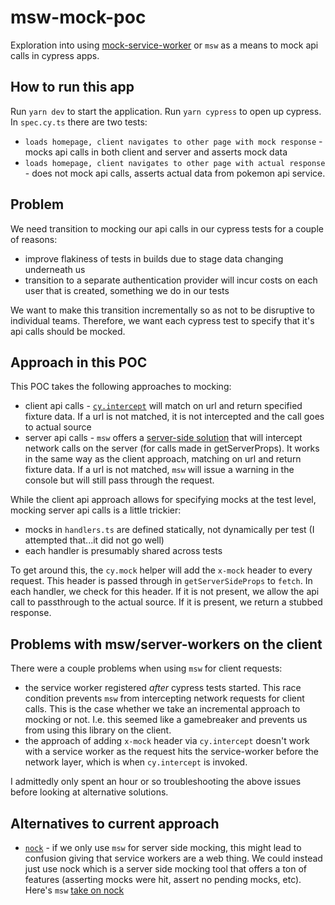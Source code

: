 # msw-mock-poc

Exploration into using [mock-service-worker](https://mswjs.io/) or `msw` as a means to mock api calls in cypress apps.

## How to run this app

Run `yarn dev` to start the application. Run `yarn cypress` to open up cypress. In `spec.cy.ts` there are two tests:

- `loads homepage, client navigates to other page with mock response` - mocks api calls in both client and server and asserts mock data
- `loads homepage, client navigates to other page with actual response` - does not mock api calls, asserts actual data from pokemon api service.

## Problem

We need transition to mocking our api calls in our cypress tests for a couple of reasons:

- improve flakiness of tests in builds due to stage data changing underneath us
- transition to a separate authentication provider will incur costs on each user that is created, something we do in our tests

We want to make this transition incrementally so as not to be disruptive to individual teams. Therefore, we want each cypress test to specify that it's api calls should be mocked.

## Approach in this POC

This POC takes the following approaches to mocking:

- client api calls - [`cy.intercept`](https://docs.cypress.io/api/commands/intercept) will match on url and return specified fixture data. If a url is not matched, it is not intercepted and the call goes to actual source
- server api calls - `msw` offers a [server-side solution](https://mswjs.io/docs/api/setup-server) that will intercept network calls on the server (for calls made in getServerProps). It works in the same way as the client approach, matching on url and return fixture data. If a url is not matched, `msw` will issue a warning in the console but will still pass through the request.

While the client api approach allows for specifying mocks at the test level, mocking server api calls is a little trickier:

- mocks in `handlers.ts` are defined statically, not dynamically per test (I attempted that...it did not go well)
- each handler is presumably shared across tests

To get around this, the `cy.mock` helper will add the `x-mock` header to every request. This header is passed through in `getServerSideProps` to `fetch`. In each handler, we check for this header. If it is not present, we allow the api call to passthrough to the actual source. If it is present, we return a stubbed response.

## Problems with msw/server-workers on the client

There were a couple problems when using `msw` for client requests:

- the service worker registered _after_ cypress tests started. This race condition prevents `msw` from intercepting network requests for client calls. This is the case whether we take an incremental approach to mocking or not. I.e. this seemed like a gamebreaker and prevents us from using this library on the client.
- the approach of adding `x-mock` header via `cy.intercept` doesn't work with a service worker as the request hits the service-worker before the network layer, which is when `cy.intercept` is invoked.

I admittedly only spent an hour or so troubleshooting the above issues before looking at alternative solutions.

## Alternatives to current approach

- [`nock`](https://github.com/nock/nock) - if we only use `msw` for server side mocking, this might lead to confusion giving that service workers are a web thing. We could instead just use nock which is a server side mocking tool that offers a ton of features (asserting mocks were hit, assert no pending mocks, etc). Here's `msw` [take on nock](https://mswjs.io/docs/comparison#nock)
